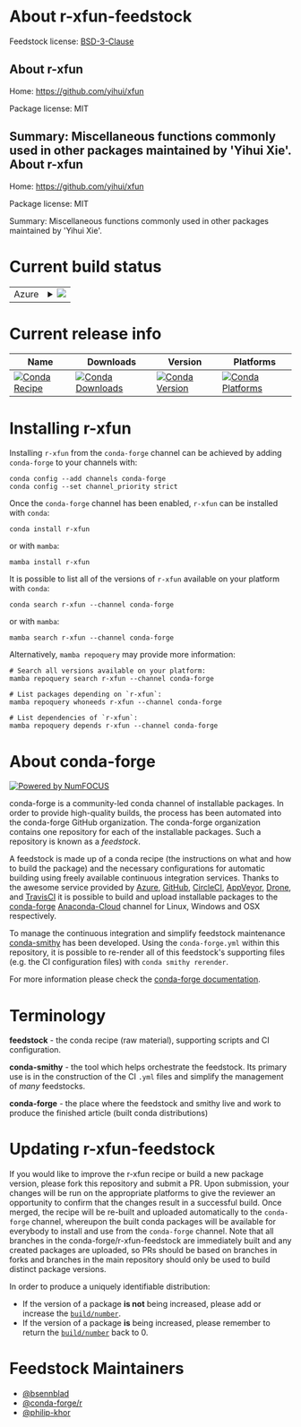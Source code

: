 About r-xfun-feedstock
======================

Feedstock license: [BSD-3-Clause](https://github.com/conda-forge/r-xfun-feedstock/blob/main/LICENSE.txt)

About r-xfun
------------

Home: https://github.com/yihui/xfun

Package license: MIT

Summary: Miscellaneous functions commonly used in other packages maintained by 'Yihui Xie'.
About r-xfun
------------

Home: https://github.com/yihui/xfun

Package license: MIT

Summary: Miscellaneous functions commonly used in other packages maintained by 'Yihui Xie'.

Current build status
====================


<table>
    
  <tr>
    <td>Azure</td>
    <td>
      <details>
        <summary>
          <a href="https://dev.azure.com/conda-forge/feedstock-builds/_build/latest?definitionId=1807&branchName=main">
            <img src="https://dev.azure.com/conda-forge/feedstock-builds/_apis/build/status/r-xfun-feedstock?branchName=main">
          </a>
        </summary>
        <table>
          <thead><tr><th>Variant</th><th>Status</th></tr></thead>
          <tbody><tr>
              <td>linux_64_r_base4.2</td>
              <td>
                <a href="https://dev.azure.com/conda-forge/feedstock-builds/_build/latest?definitionId=1807&branchName=main">
                  <img src="https://dev.azure.com/conda-forge/feedstock-builds/_apis/build/status/r-xfun-feedstock?branchName=main&jobName=linux&configuration=linux%20linux_64_r_base4.2" alt="variant">
                </a>
              </td>
            </tr><tr>
              <td>linux_64_r_base4.3</td>
              <td>
                <a href="https://dev.azure.com/conda-forge/feedstock-builds/_build/latest?definitionId=1807&branchName=main">
                  <img src="https://dev.azure.com/conda-forge/feedstock-builds/_apis/build/status/r-xfun-feedstock?branchName=main&jobName=linux&configuration=linux%20linux_64_r_base4.3" alt="variant">
                </a>
              </td>
            </tr><tr>
              <td>linux_aarch64_r_base4.2</td>
              <td>
                <a href="https://dev.azure.com/conda-forge/feedstock-builds/_build/latest?definitionId=1807&branchName=main">
                  <img src="https://dev.azure.com/conda-forge/feedstock-builds/_apis/build/status/r-xfun-feedstock?branchName=main&jobName=linux&configuration=linux%20linux_aarch64_r_base4.2" alt="variant">
                </a>
              </td>
            </tr><tr>
              <td>linux_aarch64_r_base4.3</td>
              <td>
                <a href="https://dev.azure.com/conda-forge/feedstock-builds/_build/latest?definitionId=1807&branchName=main">
                  <img src="https://dev.azure.com/conda-forge/feedstock-builds/_apis/build/status/r-xfun-feedstock?branchName=main&jobName=linux&configuration=linux%20linux_aarch64_r_base4.3" alt="variant">
                </a>
              </td>
            </tr><tr>
              <td>linux_ppc64le_r_base4.2</td>
              <td>
                <a href="https://dev.azure.com/conda-forge/feedstock-builds/_build/latest?definitionId=1807&branchName=main">
                  <img src="https://dev.azure.com/conda-forge/feedstock-builds/_apis/build/status/r-xfun-feedstock?branchName=main&jobName=linux&configuration=linux%20linux_ppc64le_r_base4.2" alt="variant">
                </a>
              </td>
            </tr><tr>
              <td>linux_ppc64le_r_base4.3</td>
              <td>
                <a href="https://dev.azure.com/conda-forge/feedstock-builds/_build/latest?definitionId=1807&branchName=main">
                  <img src="https://dev.azure.com/conda-forge/feedstock-builds/_apis/build/status/r-xfun-feedstock?branchName=main&jobName=linux&configuration=linux%20linux_ppc64le_r_base4.3" alt="variant">
                </a>
              </td>
            </tr><tr>
              <td>osx_64_r_base4.2</td>
              <td>
                <a href="https://dev.azure.com/conda-forge/feedstock-builds/_build/latest?definitionId=1807&branchName=main">
                  <img src="https://dev.azure.com/conda-forge/feedstock-builds/_apis/build/status/r-xfun-feedstock?branchName=main&jobName=osx&configuration=osx%20osx_64_r_base4.2" alt="variant">
                </a>
              </td>
            </tr><tr>
              <td>osx_64_r_base4.3</td>
              <td>
                <a href="https://dev.azure.com/conda-forge/feedstock-builds/_build/latest?definitionId=1807&branchName=main">
                  <img src="https://dev.azure.com/conda-forge/feedstock-builds/_apis/build/status/r-xfun-feedstock?branchName=main&jobName=osx&configuration=osx%20osx_64_r_base4.3" alt="variant">
                </a>
              </td>
            </tr><tr>
              <td>osx_arm64_r_base4.2</td>
              <td>
                <a href="https://dev.azure.com/conda-forge/feedstock-builds/_build/latest?definitionId=1807&branchName=main">
                  <img src="https://dev.azure.com/conda-forge/feedstock-builds/_apis/build/status/r-xfun-feedstock?branchName=main&jobName=osx&configuration=osx%20osx_arm64_r_base4.2" alt="variant">
                </a>
              </td>
            </tr><tr>
              <td>osx_arm64_r_base4.3</td>
              <td>
                <a href="https://dev.azure.com/conda-forge/feedstock-builds/_build/latest?definitionId=1807&branchName=main">
                  <img src="https://dev.azure.com/conda-forge/feedstock-builds/_apis/build/status/r-xfun-feedstock?branchName=main&jobName=osx&configuration=osx%20osx_arm64_r_base4.3" alt="variant">
                </a>
              </td>
            </tr><tr>
              <td>win_64</td>
              <td>
                <a href="https://dev.azure.com/conda-forge/feedstock-builds/_build/latest?definitionId=1807&branchName=main">
                  <img src="https://dev.azure.com/conda-forge/feedstock-builds/_apis/build/status/r-xfun-feedstock?branchName=main&jobName=win&configuration=win%20win_64_" alt="variant">
                </a>
              </td>
            </tr>
          </tbody>
        </table>
      </details>
    </td>
  </tr>
</table>

Current release info
====================

| Name | Downloads | Version | Platforms |
| --- | --- | --- | --- |
| [![Conda Recipe](https://img.shields.io/badge/recipe-r--xfun-green.svg)](https://anaconda.org/conda-forge/r-xfun) | [![Conda Downloads](https://img.shields.io/conda/dn/conda-forge/r-xfun.svg)](https://anaconda.org/conda-forge/r-xfun) | [![Conda Version](https://img.shields.io/conda/vn/conda-forge/r-xfun.svg)](https://anaconda.org/conda-forge/r-xfun) | [![Conda Platforms](https://img.shields.io/conda/pn/conda-forge/r-xfun.svg)](https://anaconda.org/conda-forge/r-xfun) |

Installing r-xfun
=================

Installing `r-xfun` from the `conda-forge` channel can be achieved by adding `conda-forge` to your channels with:

```
conda config --add channels conda-forge
conda config --set channel_priority strict
```

Once the `conda-forge` channel has been enabled, `r-xfun` can be installed with `conda`:

```
conda install r-xfun
```

or with `mamba`:

```
mamba install r-xfun
```

It is possible to list all of the versions of `r-xfun` available on your platform with `conda`:

```
conda search r-xfun --channel conda-forge
```

or with `mamba`:

```
mamba search r-xfun --channel conda-forge
```

Alternatively, `mamba repoquery` may provide more information:

```
# Search all versions available on your platform:
mamba repoquery search r-xfun --channel conda-forge

# List packages depending on `r-xfun`:
mamba repoquery whoneeds r-xfun --channel conda-forge

# List dependencies of `r-xfun`:
mamba repoquery depends r-xfun --channel conda-forge
```


About conda-forge
=================

[![Powered by
NumFOCUS](https://img.shields.io/badge/powered%20by-NumFOCUS-orange.svg?style=flat&colorA=E1523D&colorB=007D8A)](https://numfocus.org)

conda-forge is a community-led conda channel of installable packages.
In order to provide high-quality builds, the process has been automated into the
conda-forge GitHub organization. The conda-forge organization contains one repository
for each of the installable packages. Such a repository is known as a *feedstock*.

A feedstock is made up of a conda recipe (the instructions on what and how to build
the package) and the necessary configurations for automatic building using freely
available continuous integration services. Thanks to the awesome service provided by
[Azure](https://azure.microsoft.com/en-us/services/devops/), [GitHub](https://github.com/),
[CircleCI](https://circleci.com/), [AppVeyor](https://www.appveyor.com/),
[Drone](https://cloud.drone.io/welcome), and [TravisCI](https://travis-ci.com/)
it is possible to build and upload installable packages to the
[conda-forge](https://anaconda.org/conda-forge) [Anaconda-Cloud](https://anaconda.org/)
channel for Linux, Windows and OSX respectively.

To manage the continuous integration and simplify feedstock maintenance
[conda-smithy](https://github.com/conda-forge/conda-smithy) has been developed.
Using the ``conda-forge.yml`` within this repository, it is possible to re-render all of
this feedstock's supporting files (e.g. the CI configuration files) with ``conda smithy rerender``.

For more information please check the [conda-forge documentation](https://conda-forge.org/docs/).

Terminology
===========

**feedstock** - the conda recipe (raw material), supporting scripts and CI configuration.

**conda-smithy** - the tool which helps orchestrate the feedstock.
                   Its primary use is in the construction of the CI ``.yml`` files
                   and simplify the management of *many* feedstocks.

**conda-forge** - the place where the feedstock and smithy live and work to
                  produce the finished article (built conda distributions)


Updating r-xfun-feedstock
=========================

If you would like to improve the r-xfun recipe or build a new
package version, please fork this repository and submit a PR. Upon submission,
your changes will be run on the appropriate platforms to give the reviewer an
opportunity to confirm that the changes result in a successful build. Once
merged, the recipe will be re-built and uploaded automatically to the
`conda-forge` channel, whereupon the built conda packages will be available for
everybody to install and use from the `conda-forge` channel.
Note that all branches in the conda-forge/r-xfun-feedstock are
immediately built and any created packages are uploaded, so PRs should be based
on branches in forks and branches in the main repository should only be used to
build distinct package versions.

In order to produce a uniquely identifiable distribution:
 * If the version of a package **is not** being increased, please add or increase
   the [``build/number``](https://docs.conda.io/projects/conda-build/en/latest/resources/define-metadata.html#build-number-and-string).
 * If the version of a package **is** being increased, please remember to return
   the [``build/number``](https://docs.conda.io/projects/conda-build/en/latest/resources/define-metadata.html#build-number-and-string)
   back to 0.

Feedstock Maintainers
=====================

* [@bsennblad](https://github.com/bsennblad/)
* [@conda-forge/r](https://github.com/conda-forge/r/)
* [@philip-khor](https://github.com/philip-khor/)

